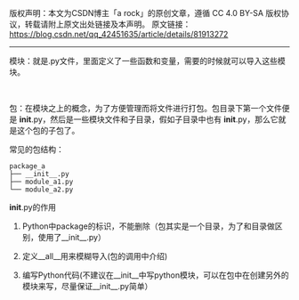 
版权声明：本文为CSDN博主「a rock」的原创文章，遵循 CC 4.0 BY-SA 版权协议，转载请附上原文出处链接及本声明。
原文链接：https://blog.csdn.net/qq_42451635/article/details/81913272

-----------

模块：就是.py文件，里面定义了一些函数和变量，需要的时候就可以导入这些模块。

 

包：在模块之上的概念，为了方便管理而将文件进行打包。包目录下第一个文件便是 __init__.py，然后是一些模块文件和子目录，假如子目录中也有 __init__.py，那么它就是这个包的子包了。




常见的包结构：
```
package_a
├── __init__.py
├── module_a1.py
└── module_a2.py
```

__init__.py的作用

1. Python中package的标识，不能删除（包其实是一个目录，为了和目录做区别，使用了__init__.py）

2. 定义__all__用来模糊导入(包的调用中介绍)

3. 编写Python代码(不建议在__init__中写python模块，可以在包中在创建另外的模块来写，尽量保证__init__.py简单）

